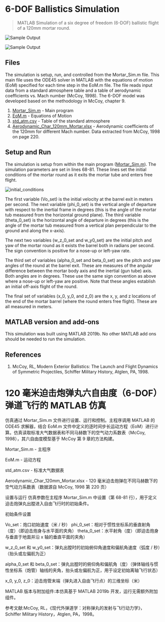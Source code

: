 # 6-DOF Ballistics Simulation

> MATLAB Simulation of a six degree of freedom (6-DOF) ballistic flight of a 120mm mortar round.

![Sample Output](/images/output.png)

![Sample Output](/images/console_output.png)

## Files

The simulation is setup, run, and controlled from the Mortar_Sim.m file. This main file uses the ODE45 solver in MATLAB with the equations of motion (EoM) specified for each time step in the EoM.m file. The file reads input data from a standard atmosphere table and a table of aerodynamic coefficients vs. Mach number (McCoy, 1998). The 6-DOF model was developed based on the methodology in McCoy, chapter 9.

1. [Mortar_Sim.m](Mortar_Sim.m) - Main program
2. [EoM.m](EoM.m) - Equations of Motion
3. [std_atm.csv](std_atm.csv) - Table of the standard atmosphere
4. [Aerodynamic_Char_120mm_Mortar.xlsx](Aerodynamic_Char_120mm_Mortar.xlsx) - Aerodynamic coefficients of the 120mm for different Mach number. Data extracted from McCoy, 1998 on page 220.

## Setup and Run

The simulation is setup from within the main program ([Mortar_Sim.m](Mortar_Sim.m)). The simulation parameters are set in lines 68-81. These lines set the initial conditions of the mortar round as it exits the mortar tube and enters free flight.

![initial_conditions](/images/initial_conditions_set.png)

The first variable (Vo_set) is the initial velocity at the barrel exit in meters per second. The next variable (phi_0_set) is the vertical angle of departure with respect to the inertial frame in degrees (this is the angle of the mortar tub measured from the horizontal ground plane). The third variable (theta_0_set) is the horizontal angle of departure in degrees (this is the angle of the mortar tub measured from a vertical plan perpendicular to the ground and along the x-axis).

The next two variables (w_z_0_set and w_y0_set) are the initial pitch and yaw of the mortar round as it exists the barrel both in radians per second. The sign convention is positive for a nose-up or left-yaw rate.

The third set of variables (alpha_0_set and beta_0_set) are the pitch and yaw angles of the round at the barrel exit. These are measures of the angular difference between the mortar body axis and the inertial (gun tube) axis. Both angles are in degrees. These use the same sign convention as above where a nose-up or left-yaw are positive. Note that these angles establish an initial off-axis flight of the round.

The final set of variables (x_0, y_0, and z_0) are the x, y, and z locations of the end of the mortar barrel (where the round enters free flight). These are all measured in meters.

## MATLAB version and add-ons

This simulation was built using MATLAB 2019b. No other MATLAB add ons should be needed to run the simulation.

## References

1. McCoy, RL, Modern Exterior Ballistics: The Launch and Flight Dynamics of Symmetric Projectiles, Schiffer Military History, Atglen, PA, 1998.

# 120 毫米迫击炮弹丸六自由度（6-DOF）弹道飞行的 MATLAB 仿真

仿真通过 Mortar_Sim.m 文件进行设置、运行和控制。主程序调用 MATLAB 的 ODE45 求解器，结合 EoM.m 文件中定义的逐时间步长运动方程（EoM）进行计算。仿真读取标准大气数据表和不同马赫数下的空气动力系数表（McCoy, 1998），其六自由度模型基于 McCoy 第 9 章的方法构建。

Mortar_Sim.m - 主程序

EoM.m - 运动方程

std_atm.csv - 标准大气数据表

Aerodynamic_Char_120mm_Mortar.xlsx - 120 毫米迫击炮弹在不同马赫数下的空气动力系数表（数据源自 McCoy, 1998 第 220 页）

设置与运行
仿真参数在主程序 Mortar_Sim.m 中设置（第 68-81 行），用于定义迫击炮弹丸出膛进入自由飞行时的初始条件。


初始条件设置

Vo_set：炮口初始速度（米 / 秒）
phi_0_set：相对于惯性坐标系的垂直射角（度）（即迫击炮身与水平面的夹角）
theta_0_set：水平射角（度）（即迫击炮身与垂直于地面并沿 x 轴的垂直平面的夹角）

w_z_0_set 和 w_y0_set：弹丸出膛时的初始俯仰角速度和偏航角速度（弧度 / 秒）（抬头或左偏航为正）

alpha_0_set 和 beta_0_set：弹丸出膛时的俯仰角和偏航角（度）（弹体轴线与惯性坐标系（炮管）轴线的夹角，抬头或左偏航为正，用于设定初始离轴飞行状态）

x_0, y_0, z_0：迫击炮管末端（弹丸进入自由飞行点）的三维坐标（米）

MATLAB 版本与附加组件:本仿真基于 MATLAB 2019b 开发，运行无需额外附加组件。

参考文献:McCoy, RL，《现代外弹道学：对称弹丸的发射与飞行动力学》，Schiffer Military History，Atglen, PA，1998。